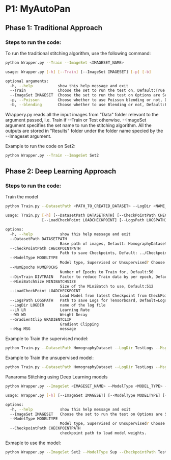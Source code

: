 # P1: MyAutoPan

## Phase 1: Traditional Approach

### Steps to run the code:

To run the traditional stitching algorithm, use the following command:

```bash
python Wrapper.py --Train --ImageSet <IMAGESET_NAME>

usage: Wrapper.py [-h] [--Train] [--ImageSet IMAGESET] [-p] [-b]

optional arguments:
  -h, --help           show this help message and exit
  --Train              Choose the set to run the test on, Default:True
  --ImageSet IMAGESET  Choose the set to run the test on Options are Set1, Set2, Set3, CustomSet1, CustomSet2, Default:Set1
  -p, --Poisson        Choose whether to use Poisson blending or not, Default:False
  -b, --blending       Choose whether to use Blending or not, Default:False
```
Wrappery.py reads all the input images from "Data" folder relevant to the argument passed, i.e. Train if --Train or Test otherwise. --ImageSet argument specifies the set name to run the stitching algorithm. All the outputs are stored in "Results" folder under the folder name specied by the --Imageset argument.

Example to run the code on Set2:
```bash
python Wrapper.py --Train --ImageSet Set2
```


## Phase 2: Deep Learning Approach

### Steps to run the code:

Train the model

```bash
python Train.py --DatasetPath <PATH_TO_CREATED_DATASET> --LogDir <NAME_OF_LOGDIR> --Msg <TRIAL_RUN_MESSAGE> --NumEpochs <TRAINING_EPOCHS>

usage: Train.py [-h] [--DatasetPath DATASETPATH] [--CheckPointPath CHECKPOINTPATH] [--ModelType MODELTYPE] [--NumEpochs NUMEPOCHS] [--DivTrain DIVTRAIN] [--MiniBatchSize MINIBATCHSIZE]
                [--LoadCheckPoint LOADCHECKPOINT] [--LogsPath LOGSPATH] [--LogDir LOGDIR] [--LR LR] [--WD WD] [--GradientClip GRADIENTCLIP] [--Msg MSG]

options:
  -h, --help            show this help message and exit
  --DatasetPath DATASETPATH
                        Base path of images, Default: HomographyDataset1
  --CheckPointPath CHECKPOINTPATH
                        Path to save Checkpoints, Default: ../Checkpoints/
  --ModelType MODELTYPE
                        Model type, Supervised or Unsupervised? Choose from Sup and Unsup, Default:Sup
  --NumEpochs NUMEPOCHS
                        Number of Epochs to Train for, Default:50
  --DivTrain DIVTRAIN   Factor to reduce Train data by per epoch, Default:1
  --MiniBatchSize MINIBATCHSIZE
                        Size of the MiniBatch to use, Default:512
  --LoadCheckPoint LOADCHECKPOINT
                        Load Model from latest Checkpoint from CheckPointsPath?, Default:0
  --LogsPath LOGSPATH   Path to save Logs for Tensorboard, Default=Logs/
  --LogDir LOGDIR       name of the log file
  --LR LR               Learning Rate
  --WD WD               Weight Decay
  --GradientClip GRADIENTCLIP
                        Gradient Clipping
  --Msg MSG             message
```

Example to Train the supervised model:
```bash
python Train.py --DatasetPath HomographyDataset --LogDir TestLogs --Msg "supervised" --NumEpochs 100
```

Example to Train the unsupervised model:

```bash
python Train.py --DatasetPath HomographyDataset --LogDir TestLogs --Msg "unsupervised trial" --NumEpochs 50 --ModelType Unsup --MiniBatchSize 256 --LR 0.0001
```


Panaroma Stitching using Deep Learning models

```bash
python Wrapper.py --ImageSet <IMAGESET_NAME> --ModelType <MODEL_TYPE> --CheckpointPath <PATH_TO_CHECKPOINT>

usage: Wrapper.py [-h] [--ImageSet IMAGESET] [--ModelType MODELTYPE] [--CheckpointPath CHECKPOINTPATH]

options:
  -h, --help            show this help message and exit
  --ImageSet IMAGESET   Choose the set to run the test on Options are Set1, Set2, Set3, CustomSet1, CustomSet2, Default:Set1
  --ModelType MODELTYPE
                        Model type, Supervised or Unsupervised? Choose from Sup and Unsup, Default:Sup
  --CheckpointPath CHECKPOINTPATH
                        checkpoint path to load model weights.
```

Exmaple to use the model:
```bash
python Wrapper.py --ImageSet Set2 --ModelType Sup --CheckpointPath TestLogs
```


